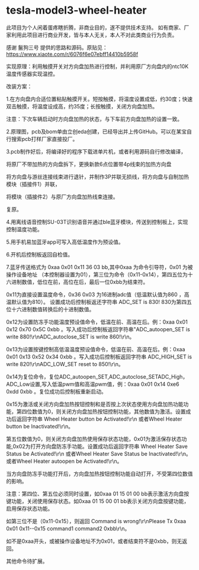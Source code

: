 # tesla-model3-wheel-heater
此项目为个人闲着蛋疼瞎折腾，非商业目的，遂不提供技术支持。
如有商家、厂家利用此项目进行商业开发，皆与本人无关，本人不对此类商业行为负责。

感谢 鬣狗三号 提供的思路和源码。原贴见：https://www.xiaote.com/r/6076f6e07ebff14410b5958f

实现原理：利用触摸开关对方向盘加热进行控制，并利用原厂方向盘内的ntc10K温度传感器实现温控。

改装方案：

1.在方向盘内合适位置粘贴触摸开关。短按触摸，将温度设置成低，约30度；快速双击触摸，将温度设成高，约35度；长按触摸，关闭方向盘加热。

注意：下次车辆启动时方向盘加热的状态，与下车前方向盘加热的设置一致。

2.原理图，pcb及bom单由立创eda创建，已经导出并上传GitHub。可以在某宝自行搜索pcb打样厂家直接投厂。

3.pcb制作好后，将编译好的程序下载进单片机，或者利用源码自行修改编译，

将原厂不带加热的方向盘拆下，更换新款6点位置带4p线束的加热方向盘

将方向盘与游丝连接线束进行退针，并制作3P并联无损线，将方向盘与自制加热模块（插接件1）并联，

将模块（插接件2）与原厂方向盘加热线束连接。

复原。

4.用离线语音控制SU-03T识别语音并通过ble蓝牙模块，传送到控制板上，实现控制温度功能。

5.用手机易加蓝牙app可写入高低温度作为预设值。

6.开机后控制板返回自检值。

7.蓝牙传送格式为 0xaa 0x01 0x11 36 03 bb,其中0xaa 为命令引导符，0x01 为被操作设备地址 （本控制器设置为01），第三位为命令（0x11-0x14），第四五位为十六进制数值，低位在前，高位在后，最后一位0xbb为结束符。

0x11为直接设置温度命令，0x36 0x03 为16进制adc值（低温默认值为860 ，高温默认值为810）。
设置成功后控制板返还字符串 ADC_SET is 830! 830为第四五位十六进制数值转换后的十进制数值。

0x12为设置防冻手功能温度预设值命令，低温在前、高温在后。例：0xaa 0x01 0x12 0x70 0x5C 0xbb 。写入成功后控制板返回字符串"ADC_autoopen_SET is write 880!\r\nADC_autoclose_SET is write 860!\r\n。

0x13为设置按键控制高低温温度预设值命令，低温在前、高温在后。例：0xaa 0x01 0x13 0x52 0x34 0xbb 。写入成功后控制板返回字符串 ADC_HIGH_SET is write 820!\r\nADC_LOW_SET reset to 850!\r\n。

0x14为复位命令，复位ADC_autoopen_SET,ADC_autoclose_SETADC_High，ADC_Low设置,写入低温pwm值和高温pwm值，例：0xaa 0x01 0x14 0xe6 0xdd 0xbb 。复位成功后控制板重新启动。

0x15为激活或关闭方向盘加热按钮控制和是否按上次状态使用方向盘加热功能功能，第四位数值为0，则关闭方向盘加热按钮控制功能，其他数值为激活。设置成功后返回字符串 Wheel Heater button be Activated!\r\n 或者Wheel Heater button be Inactivated!\r\n。

第五位数值为0，则关闭方向盘加热使用保存状态功能，0x01为激活保存状态功能,0x02为打开方向盘防冻手功能。设置成功后返回字符串 Wheel Heater Save Status be Activated!\r\n 或者Wheel Heater Save Status be Inactivated!\r\n。或者Wheel Heater autoopen be Activated!\r\n。

当方向盘防冻手功能打开后，方向盘加热按钮控制功能自动打开，不受第四位数值的影响。

注意：第四位、第五位必须同时设置，如0xaa 01 15 01 00 bb表示激活方向盘按键功能，关闭使用保存状态。如0xaa 01 15 00 01 bb表示关闭方向盘按键功能，启用保存状态功能。

如第三位不是（0x11-0x15），则返回 Command is wrong!\r\nPlease Tx 0xaa 0x01 0x11--0x15 command1 command2 0xbb\r\n。

如不是0xaa开头，或被操作设备地址不为0x01，或者结束符不是0xbb，则无返回。

其他命令待扩展。
